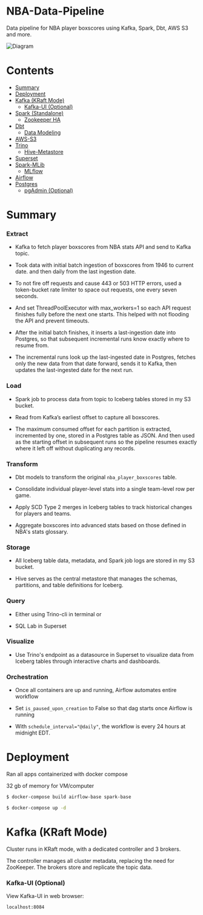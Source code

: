 # NBA-Data-Pipeline
Data pipeline for NBA player boxscores using Kafka, Spark, Dbt, AWS S3 and more.

![Diagram](/assets/nbaPipelineDiagram.pn2g)

Contents
=================

<!--ts-->
   * [Summary](#summary)
   * [Deployment](#deployment)
   * [Kafka (KRaft Mode)](#kafka-kraft-mode)
      * [Kafka-UI (Optional)](#kafka-ui-optional)
   * [Spark (Standalone)](#spark-standalone)
      * [Zookeeper HA](#zookeeper-ha)
   * [Dbt](#dbt)
      * [Data Modeling](#data-modeling)
   * [AWS-S3](#aws-s3)
   * [Trino](#trino)
      * [Hive-Metastore](#hive-metastore)
   * [Superset](#superset)
   * [Spark-MLib](#spark-mlib)
      * [MLflow](#mlflow)
   * [Airflow](#airflow)
   * [Postgres](#postgres)
      * [pgAdmin (Optional)](#pgadmin-optional)
<!--te-->

Summary
============

### Extract

- Kafka to fetch player boxscores from NBA stats API and send to Kafka topic.

- Took data with initial batch ingestion of boxscores from 1946 to current date. and then daily from the last ingestion date.

- To not fire off requests and cause 443 or 503 HTTP errors, used a token-bucket rate limiter to space out requests, one every seven seconds. 

- And set ThreadPoolExecutor with max_workers=1 so each API request finishes fully before the next one starts. This helped with not flooding the API and prevent timeouts. 

- After the initial batch finishes, it inserts a last-ingestion date into Postgres, so that subsequent incremental runs know exactly where to resume from.

- The incremental runs look up the last-ingested date in Postgres, fetches only the new data from that date forward, sends it to Kafka, then updates the last-ingested date for the next run.

### Load

- Spark job to process data from topic to Iceberg tables stored in my S3 bucket.

- Read from Kafka’s earliest offset to capture all boxscores. 

- The maximum consumed offset for each partition is extracted, incremented by one, stored in a Postgres table as JSON. And then used as the starting offset in subsequent runs so the pipeline resumes exactly where it left off without duplicating any records.

### Transform 

- Dbt models to transform the original <code>nba_player_boxscores</code> table.

- Consolidate individual player-level stats into a single team-level row per game.

- Apply SCD Type 2 merges in Iceberg tables to track historical changes for players and teams.

- Aggregate boxscores into advanced stats based on those defined in NBA's stats glossary.

### Storage

- All Iceberg table data, metadata, and Spark job logs are stored in my S3 bucket. 

- Hive serves as the central metastore that manages the schemas, partitions, and table definitions for Iceberg.

### Query

- Either using Trino-cli in terminal or

- SQL Lab in Superset

### Visualize

- Use Trino's endpoint as a datasource in Superset to visualize data from Iceberg tables through interactive charts and dashboards.

### Orchestration

- Once all containers are up and running, Airflow automates entire workflow

- Set <code>is_paused_upon_creation</code> to False so that dag starts once Airflow is running

- With <code>schedule_interval="@daily"</code>, the workflow is every 24 hours at midnight EDT.

Deployment
============

Ran all apps containerized with docker compose

32 gb of memory for VM/computer 

```bash
$ docker-compose build airflow-base spark-base

$ docker-compose up -d
```

Kafka (KRaft Mode)
===================

Cluster runs in KRaft mode, with a dedicated controller and 3 brokers.

The controller manages all cluster metadata, replacing the need for ZooKeeper. The brokers store and replicate the topic data.

### Kafka-UI (Optional)

View Kafka-UI in web browser:
```bash
localhost:8084
```
